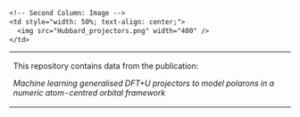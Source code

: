 <table>
  <tr>
    <!-- First Column: Text -->
    <td style="width: 50%; padding-right: 20px;">
      <p>This repository contains data from the publication:</p>
      <p><i>Machine learning generalised DFT+U projectors to model polarons in a numeric atom-centred orbital framework</i></p>
    </td>
    
    <!-- Second Column: Image -->
    <td style="width: 50%; text-align: center;">
      <img src="Hubbard_projectors.png" width="400" />
    </td>
  </tr>
</table>
